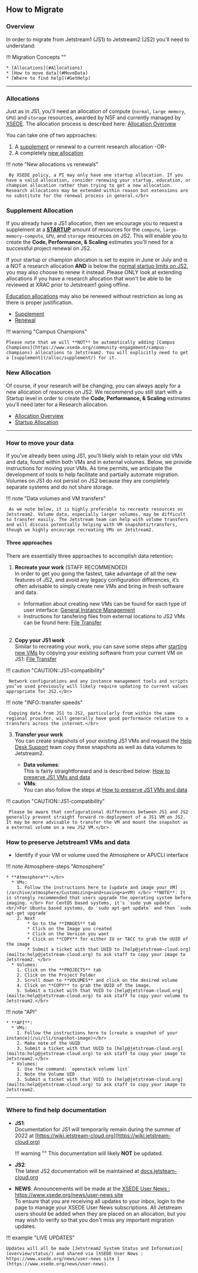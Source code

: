 ## How to Migrate

### Overview
In order to migrate from Jetstream1 (JS1) to Jetstream2 (JS2) you'll need to understand:

!!! Migration Concepts ""

    * [Allocations](#Allocations)
    * [How to move data](#MoveData)
    * [Where to find help](#GetHelp)

---

### Allocations <a name="Allocations"></a>

Just as in JS1, you'll need an allocation of compute (`normal`, `large memory`, `GPU`) and `storage` resources, awarded by NSF and currently managed by [XSEDE](https://portal.xsede.org).
The allocation process is described here: [Allocation Overivew](/alloc/overview/)

You can take one of two approaches:

1. A [supplement](#Supplement) or renewal to a current research allocation -OR-
2. A completely [new allocation](#NewAllocation)

!!! note "New allocations vs renewals"

     By XSEDE policy, a PI may only have one startup allocation. If you have a valid allocation, consider renewing your startup, education, or champion allocation rather than trying to get a new allocation. Research allocations may be extended within reason but extensions are no substitute for the renewal process in general.</br>

### Supplement Allocation <a name="Supplement"></a>

If you already have a JS1 allocation, then we encourage you to request a supplement at a **[STARTUP](/alloc/startup/)** amount of resources for the `compute`, `large-memory-compute`, `GPU`, and `storage` resources on JS2. This will enable you to create the **Code, Performance, & Scaling** estimates you'll need for a successful project renewal on JS2.

If your startup or champion allocation is set to expire in June or July and is a NOT a research allocation **AND** is below the [normal startup limits on JS2](/general/resources/), you may also choose to renew it instead. Please ONLY look at extending allocations if you have a research allocation that won't be able to be reviewed at XRAC prior to Jetstream1 going offline.

[Education allocations](/alloc/education/) may also be renewed without restriction as long as there is proper justification.

* [Supplement](/alloc/supplement/)
* [Renewal](/alloc/renew-extend/)

!!! warning "Campus Champions"

    Please note that we will **NOT** be automatically adding [Campus Champions](https://www.xsede.org/community-engagement/campus-champions) allocations to Jetstream2. You will explicitly need to get a [supplement](/alloc/supplement/) for it.

### New Allocation <a name="NewAllocation"></a>

Of course, if your research will be changing, you can always apply for a new allocation of resources on JS2. We recommend you still start with a Startup level in order to create the **Code, Performance, & Scaling** estimates you'll need later for a Research allocation.

* [Allocation Overview](/alloc/overview/)
* [Startup Allocation](/alloc/startup)

---

### How to move your data <a name="MoveData"></a>

If you've already been using JS1, you'll likely wish to retain your old VMs and data, found within both VMs and in external volumes.
Below, we provide instructions for moving your VMs. As time permits, we anticipate the development of tools to help facilitate and partially automate migration.
Volumes on JS1 do not persist on JS2 because they are completely separate systems and do not share storage.

!!! note "Data volumes and VM transfers"

     As we note below, it is highly preferable to recreate resources on Jetstream2. Volume data, especially larger volumes, may be difficult to transfer easily. The Jetstream team can help with volume transfers and will discuss potentially helping with VM snapshots/transfers, though we highly encourage recreating VMs on Jetstream2.

#### Three approaches
There are essentially three approaches to accomplish data retention:

1. **Recreate your work** (STAFF RECOMMENDED)</br>
In order to get you going the fastest, take advantage of all the new features of JS2, and avoid any legacy configuration differences, it’s often advisable to simply create new VMs and bring in fresh software and data.</br>

    * Information about creating new VMs can be found for each type of user interface: [General Instance Management](/general/instancemgt) </br>
    * Instructions for tansfering files from external locations to JS2 VMs can be found here: [File Transfer](/general/filetransfer)</br></br>

2. **Copy your JS1 work**</br>
Similar to recreating your work, you can save some steps after [starting new VMs](/general/instancemgt) by copying your existing software from your current VM on JS1: [File Transfer](/general/filetransfer) </br>

!!! caution "CAUTION::JS1-compatibility"

     Network configurations and any instance management tools and scripts you’ve used previously will likely require updating to current values appropriate for JS2.</br>


!!! note "INFO::transfer speeds"

     Copying data from JS1 to JS2, particularly from within the same regional provider, will generally have good performance relative to a transfers across the internet.</br>

3. **Transfer your work** </br>
You can create snapshots of your existing JS1 VMs and request the [Help Desk Support](mailto:help@jetstream-cloud.org) team copy these snapshots as well as data volumes to Jetstream2.<br>

    * **Data volumes**:</br>
  This is fairly straightforward and is described below: [How to preserve JS1 VMs and data](#SaveData)</br>
    * **VMs**:</br>
  You can also follow the steps at [How to preserve JS1 VMs and data](#SaveData)</br>

!!! caution "CAUTION::JS1-compatibility"

     Please be aware that configurational differences between JS1 and JS2 generally prevent straight forward re-deployment of a JS1 VM on JS2. It may be more advisable to transfer the VM and mount the snapshot as a external volume on a new JS2 VM.</br>

### How to preserve Jetstream1 VMs and data <a name="SaveData"></a>

- Identify if your VM or volume used the Atmosphere or API/CLI interface

!!! note Atmosphere-steps "Atmosphere"

    * **Atmosphere**:</br>
      * VMs:
        1. Follow the instructions here to [update and image your VM](/archive/atmosphere/Customizing+and+saving+a+VM) </br> **NOTE**: It is strongly recommended that users upgrade the operating system before imaging. </br> For CentOS based systems, it's `sudo yum update` <br/>For Ubuntu based systems, do `sudo apt-get update` and then `sudo apt-get upgrade`
        2. Next
            * Go to the **IMAGES** tab
            * Click on the Image you created
            * Click on the Version you want
            * Click on **COPY** for either IU or TACC to grab the UUID of the image
            * Submit a ticket with that UUID to [help@jetstream-cloud.org](mailto:help@jetstream-cloud.org) to ask staff to copy your image to Jetstream2. </br>
      * Volumes:
        1. Click on the **PROJECTS** tab
        2. Click on the Project Folder
        3. Scroll down to **VOLUMES** and click on the desired volume
        4. Click on **COPY** to grab the UUID of the image.
        5. Submit a ticket with that VUID to [help@jetstream-cloud.org](mailto:help@jetstream-cloud.org) to ask staff to copy your volume to Jetstream2.</br>


!!! note "API"

    * **API**:
      * VMs:
        1. Follow the instructions here to [create a snapshot of your instance](/ui/cli/snapshot-image)</br>
        2. Make note of the UUID
        3. Submit a ticket with that UUID to [help@jetstream-cloud.org](mailto:help@jetstream-cloud.org) to ask staff to copy your image to Jetstream2.</br>
      * Volumes:
        1. Use the command: `openstack volume list`
        2. Note the Volume UID
        3. Submit a ticket with that VUID to [help@jetstream-cloud.org](mailto:help@jetstream-cloud.org) to ask staff to copy your image to Jetstream2.

---

### Where to find help documentation <a name="GetHelp"></a>

* **JS1**:</br>Documentation for JS1 will temporarily remain during the summer of 2022 at [https://wiki.jetstream-cloud.org](https://wiki.jetstream-cloud.org) </br>

    !!! warning ""
        This documentation will likely **NOT** be updated.

* **JS2**:</br>The latest JS2 documentation will be maintained at [docs.jetsteam-cloud.org](https://docs.jetsteam-cloud.org)

* **NEWS**: Announcements will be made at the [XSEDE User News : https://www.xsede.org/news/user-news site ](https://www.xsede.org/news/user-news) </br> To ensure that you are receiving all updates to your inbox, login to the page to manage your XSEDE User News subscriptions. All Jetstream users should be added when they are placed on an allocation, but you may wish to verify so that you don't miss any important migration updates.

!!! example "LIVE UPDATES"

    Updates will all be made [Jetstream2 System Status and Information](overview/status/) and shared via [XSEDE User News : https://www.xsede.org/news/user-news site ](https://www.xsede.org/news/user-news).
